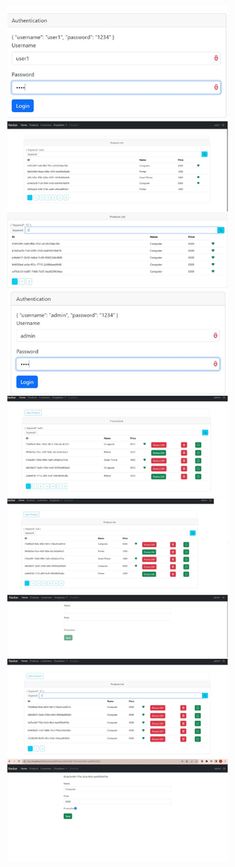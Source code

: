 <img src="src/assets/authentication0.JPG">
<img src="src/assets/authentication1.JPG">
<img src="src/assets/authentication2.JPG">
<img src="src/assets/authentication3.JPG">
<img src="src/assets/authentication4.JPG">
<img src="src/assets/authentication5.JPG">
<img src="src/assets/authentication6.JPG">
<img src="src/assets/authentication7.JPG">
<img src="src/assets/authentication8.JPG">
